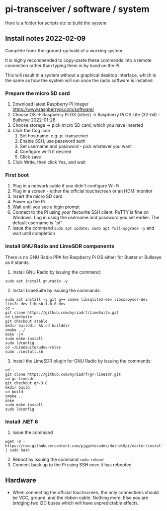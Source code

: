 # pi-transceiver / software / system
Here is a folder for scripts etc to build the system 

## Install notes 2022-02-09

Complete from-the-ground-up build of a working system.

It is highly recommended to copy-paste these commands into a remote connection rather than typing them in by hand on the Pi.

This will result in a system without a graphical desktop interface, which is the same as how the system will run once the radio software is installed.

### Prepare the micro SD card
1. Download latest Raspberry Pi Imager https://www.raspberrypi.com/software/
1. Choose OS -> Raspberry Pi OS (other) -> Raspberry Pi OS Lite (32-bit) - Bullseye 2022-01-28
1. Choose storage -> pick micro SD card, which you have inserted
1. Click the Cog icon
   1. Set hostname: e.g. pi-transceiver
   1. Enable SSH, use password auth
   1. Set username and password - pick whatever you want
   1. Configure wi-fi if desired
   1. Click save
1. Click Write, then click Yes, and wait

### First boot

1. Plug in a network cable if you didn't configure Wi-Fi
1. Plug in a screen - either the official touchscreen or an HDMI monitor
1. Insert the micro SD card
1. Power up the Pi
1. Wait until you see a login prompt
1. Connect to the Pi using your favourite SSH client. PuTTY is fine on Windows. Log in using the username and password you set earlier. The default username is "pi"
1. Issue the command `sudo apt update; sudo apt full-upgrade -y` and wait until completion

### Install GNU Radio and LimeSDR components

There is no GNU Radio PPA for Raspberry Pi OS either for Buster or Bullseye as it stands.

1. Install GNU Radio by issuing the command:

```
sudo apt install gnuradio -y
```

2. Install LimeSuite by issuing the commands:
```
sudo apt install -y git g++ cmake libsqlite3-dev libsoapysdr-dev libi2c-dev libusb-1.0-0-dev
cd ~
git clone https://github.com/myriadrf/LimeSuite.git
cd LimeSuite
git checkout stable
mkdir builddir && cd builddir
cmake ../
make -j4
sudo make install
sudo ldconfig
cd ~/LimeSuite/udev-rules
sudo ./install.sh
```

3. Install the LimeSDR plugin for GNU Radio by issuing the commands:

```
cd ~
git clone https://github.com/myriadrf/gr-limesdr.git
cd gr-limesdr
git checkout gr-3.8
mkdir build
cd build
cmake ..
make
sudo make install
sudo ldconfig
```

### Install .NET 6

1. Issue the command

```
wget -O - https://raw.githubusercontent.com/pjgpetecodes/dotnet6pi/master/install.sh | sudo bash
```
2. Reboot by issuing the command `sudo reboot`
3. Connect back up to the Pi using SSH once it has rebooted


## Hardware

- When connecting the official touchscreen, the only connections should be VCC, ground, and the ribbon cable. Nothing more. Else you are bridging two I2C buses which will have unpredictable effects.
